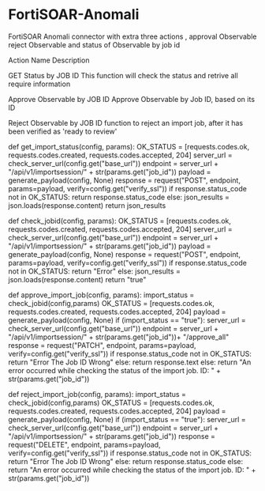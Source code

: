 # FortiSOAR-Anomali
 FortiSOAR Anomali connector with extra three actions , approval Observable  reject Observable  and status of Observable by job id

Action Name                               Description

GET Status by JOB ID                      This function will check the status and retrive all require information	

Approve Observable by JOB ID              Approve Observable by Job ID, based on its ID	

Reject Observable by JOB ID               function to reject an import job, after it has been verified as 'ready to review'	


def get_import_status(config, params):
  OK_STATUS = [requests.codes.ok, requests.codes.created, requests.codes.accepted, 204]
  server_url = check_server_url(config.get("base_url"))
  endpoint = server_url + "/api/v1/importsession/" + str(params.get("job_id"))
  payload = generate_payload(config, None)
  response = request("POST", endpoint, params=payload, verify=config.get("verify_ssl"))
  if response.status_code not in OK_STATUS:
    return response.status_code
  else:
    json_results = json.loads(response.content)
    return json_results

def check_jobid(config, params):
  OK_STATUS = [requests.codes.ok, requests.codes.created, requests.codes.accepted, 204]
  server_url = check_server_url(config.get("base_url"))
  endpoint = server_url + "/api/v1/importsession/" + str(params.get("job_id"))
  payload = generate_payload(config, None)
  response = request("POST", endpoint, params=payload, verify=config.get("verify_ssl"))
  if response.status_code not in OK_STATUS:
    return "Error"
  else:
    json_results = json.loads(response.content)
    return "true"
  
  
def approve_import_job(config, params):
  import_status = check_jobid(config,params)
  OK_STATUS = [requests.codes.ok, requests.codes.created, requests.codes.accepted, 204]
  payload = generate_payload(config, None)
  if (import_status == "true"):
    server_url = check_server_url(config.get("base_url"))
    endpoint = server_url + "/api/v1/importsession/" + str(params.get("job_id"))+ "/approve_all"
    response = request("PATCH", endpoint, params=payload, verify=config.get("verify_ssl"))
    if response.status_code not in OK_STATUS:
      return "Error The Job ID Wrong"
    else:
      return response.text
  else:
      return  "An error occurred while checking the status of the import job. ID: " + str(params.get("job_id"))

def reject_import_job(config, params):
  import_status = check_jobid(config,params)
  OK_STATUS = [requests.codes.ok, requests.codes.created, requests.codes.accepted, 204]
  payload = generate_payload(config, None)
  if (import_status == "true"):
    server_url = check_server_url(config.get("base_url"))
    endpoint = server_url + "/api/v1/importsession/" + str(params.get("job_id"))
    response = request("DELETE", endpoint, params=payload, verify=config.get("verify_ssl"))
    if response.status_code not in OK_STATUS:
      return "Error The Job ID Wrong"
    else:
      return response.status_code
  else:
      return  "An error occurred while checking the status of the import job. ID: " + str(params.get("job_id"))
  
